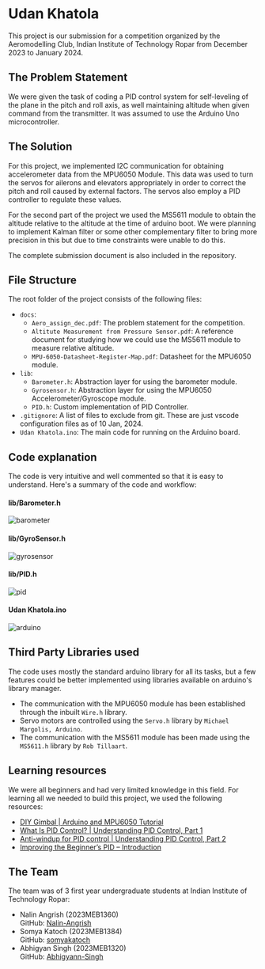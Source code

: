 # Udan Khatola
This project is our submission for a competition organized by the Aeromodelling Club, Indian Institute of Technology Ropar from December 2023 to January 2024.

## The Problem Statement
We were given the task of coding a PID control system for self-leveling of the plane in the pitch and roll axis, as well maintaining altitude when given command from the transmitter. It was assumed to use the Arduino Uno microcontroller.

## The Solution
For this project, we implemented I2C communication for obtaining accelerometer data from the MPU6050 Module. This data was used to turn the servos for ailerons and elevators appropriately in order to correct the pitch and roll caused by external factors. The servos also employ a PID controller to regulate these values.  
  
For the second part of the project we used the MS5611 module to obtain the altitude relative to the altitude at the time of arduino boot. We were planning to implement Kalman filter or some other complementary filter to bring more precision in this but due to time constraints were unable to do this.  
  
The complete submission document is also included in the repository.

## File Structure
The root folder of the project consists of the following files:
- `docs`:
  - `Aero_assign_dec.pdf`: The problem statement for the competition.
  - `Altitute Measurement from Pressure Sensor.pdf`: A reference document for studying how we could use the MS5611 module to measure relative altitude.
  - `MPU-6050-Datasheet-Register-Map.pdf`: Datasheet for the MPU6050 module.
- `lib`:
  - `Barometer.h`: Abstraction layer for using the barometer module.
  - `Gyrosensor.h`: Abstraction layer for using the MPU6050 Accelerometer/Gyroscope module.
  - `PID.h`: Custom implementation of PID Controller.
- `.gitignore`: A list of files to exclude from git. These are just vscode configuration files as of 10 Jan, 2024.
- `Udan Khatola.ino`: The main code for running on the Arduino board.

## Code explanation
The code is very intuitive and well commented so that it is easy to understand. Here's a summary of the code and workflow:
#### lib/Barometer.h
![barometer](https://github.com/Nalin-Angrish/Udan-Khatola/assets/54469875/35d22c62-60c8-426e-a516-38f640cde2f5)
#### lib/GyroSensor.h
![gyrosensor](https://github.com/Nalin-Angrish/Udan-Khatola/assets/54469875/b97d3513-9059-40fa-8a93-c0c6339b286e)
#### lib/PID.h
![pid](https://github.com/Nalin-Angrish/Udan-Khatola/assets/54469875/7f5af4f1-6dc9-444a-804e-a2a3cd98af0b)
#### Udan Khatola.ino
![arduino](https://github.com/Nalin-Angrish/Udan-Khatola/assets/54469875/c81448eb-c0b9-4d79-a6ec-cf4cec96f3c6)

## Third Party Libraries used
The code uses mostly the standard arduino library for all its tasks, but a few features could be better implemented using libraries available on arduino's library manager.
- The communication with the MPU6050 module has been established through the inbuilt `Wire.h` library.
- Servo motors are controlled using the `Servo.h` library by `Michael Margolis, Arduino`.
- The communication with the MS5611 module has been made using the `MS5611.h` library by `Rob Tillaart`.
  
## Learning resources
We were all beginners and had very limited knowledge in this field. For learning all we needed to build this project, we used the following resources:
- [DIY Gimbal | Arduino and MPU6050 Tutorial](https://youtu.be/UxABxSADZ6U?si=g_daL5vl091i2JGe)
- [What Is PID Control? | Understanding PID Control, Part 1](https://youtu.be/wkfEZmsQqiA?si=tAEa2qYFN7nJQBxK)
- [Anti-windup for PID control | Understanding PID Control, Part 2](https://youtu.be/NVLXCwc8HzM?si=QW_AkcbqYHsvaD8n)
- [Improving the Beginner’s PID – Introduction](http://tinyurl.com/pidtut)

## The Team
The team was of 3 first year undergraduate students at Indian Institute of Technology Ropar:
- Nalin Angrish (2023MEB1360)    
    GitHub: [Nalin-Angrish](https://github.com/Nalin-Angrish)
- Somya Katoch (2023MEB1384)    
    GitHub: [somyakatoch](https://github.com/somyakatoch)
- Abhigyan Singh (2023MEB1320)    
    GitHub: [Abhigyann-Singh](https://github.com/Abhigyann-Singh)

